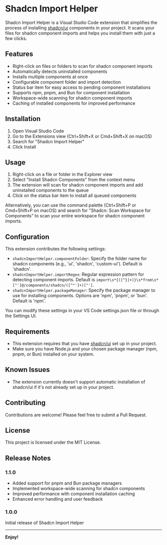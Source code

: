 # Shadcn Import Helper

Shadcn Import Helper is a Visual Studio Code extension that simplifies the process of installing [shadcn/ui](https://ui.shadcn.com/) components in your project. It scans your files for shadcn component imports and helps you install them with just a few clicks.

## Features

- Right-click on files or folders to scan for shadcn component imports
- Automatically detects uninstalled components
- Installs multiple components at once
- Configurable component folder and import detection
- Status bar item for easy access to pending component installations
- Supports npm, pnpm, and Bun for component installation
- Workspace-wide scanning for shadcn component imports
- Caching of installed components for improved performance

## Installation

1. Open Visual Studio Code
2. Go to the Extensions view (Ctrl+Shift+X or Cmd+Shift+X on macOS)
3. Search for "Shadcn Import Helper"
4. Click Install

## Usage

1. Right-click on a file or folder in the Explorer view
2. Select "Install Shadcn Components" from the context menu
3. The extension will scan for shadcn component imports and add uninstalled components to the queue
4. Click on the status bar item to install all queued components

Alternatively, you can use the command palette (Ctrl+Shift+P or Cmd+Shift+P on macOS) and search for "Shadcn: Scan Workspace for Components" to scan your entire workspace for shadcn component imports.

## Configuration

This extension contributes the following settings:

- `shadcnImportHelper.componentFolder`: Specify the folder name for shadcn components (e.g., 'ui', 'shadcn', 'custom-ui'). Default is 'shadcn'.
- `shadcnImportHelper.importRegex`: Regular expression pattern for detecting component imports. Default is `import\s*{([^}]+)}\s*from\s*["']@/components/shadcn/([^"']+)["']`.
- `shadcnImportHelper.packageManager`: Specify the package manager to use for installing components. Options are 'npm', 'pnpm', or 'bun'. Default is 'npm'.

You can modify these settings in your VS Code settings.json file or through the Settings UI.

## Requirements

- This extension requires that you have [shadcn/ui](https://ui.shadcn.com/) set up in your project.
- Make sure you have Node.js and your chosen package manager (npm, pnpm, or Bun) installed on your system.

## Known Issues

- The extension currently doesn't support automatic installation of shadcn/ui if it's not already set up in your project.

## Contributing

Contributions are welcome! Please feel free to submit a Pull Request.

## License

This project is licensed under the MIT License.

## Release Notes

### 1.1.0

- Added support for pnpm and Bun package managers
- Implemented workspace-wide scanning for shadcn components
- Improved performance with component installation caching
- Enhanced error handling and user feedback

### 1.0.0

Initial release of Shadcn Import Helper

---

**Enjoy!**
